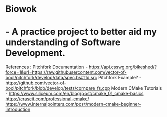 # Biowok
# - A practice project to better aid my understanding of Software Development.
References :
    Pitchfork Documentation  -   https://api.csswg.org/bikeshed/?force=1&url=https://raw.githubusercontent.com/vector-of-bool/pitchfork/develop/data/spec.bs#tld.src
    Pitchfork Example?       -   https://github.com/vector-of-bool/pitchfork/blob/develop/tests/compare_fs.cpp
    Modern CMake Tutorials   -   https://www.siliceum.com/en/blog/post/cmake_01_cmake-basics         
                                 https://crascit.com/professional-cmake/
                                 https://www.internalpointers.com/post/modern-cmake-beginner-introduction